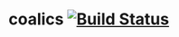 # coalics [![Build Status](https://travis-ci.org/paulgessinger/coalics.svg?branch=master)](https://travis-ci.org/paulgessinger/coalics)
